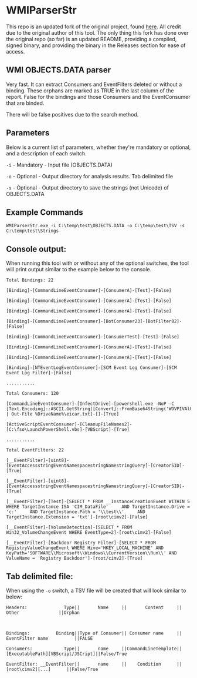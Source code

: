 # WMIParserStr

This repo is an updated fork of the original project, found [here](https://github.com/ignacioj/WMIParserStr). All credit due to the original author of this tool. The only thing this fork has done over the original repo (so far) is an updated README, providing a compiled, signed binary, and providing the binary in the Releases section for ease of access.

## WMI OBJECTS.DATA parser

Very fast. It can extract Consumers and EventFilters deleted or without a binding. These orphans are marked as TRUE in the last column of the report. False for the bindings and those Consumers and the EventConsumer that are binded.

There will be false positives due to the search method.

## Parameters

Below is a current list of parameters, whether they're mandatory or optional, and a description of each switch.
 
`-i` - Mandatory - Input file (OBJECTS.DATA)

`-o` - Optional - Output directory for analysis results. Tab delimited file

`-s` - Optional - Output directory to save the strings (not Unicode) of OBJECTS.DATA

## Example Commands

`WMIParserStr.exe -i C:\temp\test\OBJECTS.DATA -o C:\temp\test\TSV -s C:\temp\test\Strings`

## Console output:

When running this tool with or without any of the optional switches, the tool will print output similar to the example below to the console.

```
Total Bindings: 22

[Binding]-[CommandLineEventConsumer]-[ConsumerA]-[Test]-[False]

[Binding]-[CommandLineEventConsumer]-[ConsumerA]-[Test]-[False]

[Binding]-[CommandLineEventConsumer]-[ConsumerA]-[Test]-[False]

[Binding]-[CommandLineEventConsumer]-[BotConsumer23]-[BotFilter82]-[False]

[Binding]-[CommandLineEventConsumer]-[ConsumerTest]-[Test]-[False]

[Binding]-[CommandLineEventConsumer]-[ConsumerA]-[Test]-[False]

[Binding]-[CommandLineEventConsumer]-[ConsumerA]-[Test]-[False]

[Binding]-[NTEventLogEventConsumer]-[SCM Event Log Consumer]-[SCM Event Log Filter]-[False]

...........

Total Consumers: 120

[CommandLineEventConsumer]-[InfectDrive]-[powershell.exe -NoP -C [Text.Encoding]::ASCII.GetString([Convert]::FromBase64String('WDVPIVAlQEFQWzRcUFpYNTQoUF4pN0NDKTd9JEVJQ0FSLVNUQU5EQVJELUFOVElWSVJVUy1URVNULUZJTEUhJEgrSCo=')) | Out-File %DriveName%\eicar.txt]-[]-[True]

[ActiveScriptEventConsumer]-[CleanupFileNames2]-[C:\fso\LaunchPowerShell.vbs]-[VBScript]-[True]

...........

Total EventFilters: 22

[__EventFilter]-[uint8]-[EventAccessstringEventNamespacestringNamestringQuery]-[CreatorSID]-[True]

[__EventFilter]-[uint8]-[EventAccessstringEventNamespacestringNamestringQuery]-[CreatorSID]-[True]

[__EventFilter]-[Test]-[SELECT * FROM __InstanceCreationEvent WITHIN 5 WHERE TargetInstance ISA 'CIM_DataFile'     AND TargetInstance.Drive = 'c:'     AND TargetInstance.Path = '\\test\\'     AND TargetInstance.Extension = 'txt']-[root\cimv2]-[False]

[__EventFilter]-[VolumeDetection]-[SELECT * FROM Win32_VolumeChangeEvent WHERE EventType=2]-[root\cimv2]-[False]

[__EventFilter]-[Backdoor Registry Filter]-[SELECT * FROM RegistryValueChangeEvent WHERE Hive='HKEY_LOCAL_MACHINE' AND KeyPath='SOFTWARE\\Microsoft\\Windows\\CurrentVersion\\Run\\' AND ValueName = 'Registry Backdoor']-[root/cimv2]-[True]
```

## Tab delimited file:

When using the `-o` switch, a TSV file will be created that will look similar to below:

```
Headers:              Type||       Name     ||       Content     ||              Other               ||Orphan



Bindings:          Binding||Type of Consumer|| Consumer name     ||        EventFilter name          ||FALSE

Consumers:            Type||       name     ||CommandLineTemplate||[ExecutablePath][VBScript/JSCript]||False/True 

EventFilter: __EventFilter||       name     ||    Condition      ||           [root\cimv2][...]      ||False/True
```